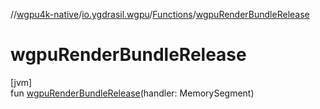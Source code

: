 //[wgpu4k-native](../../../index.md)/[io.ygdrasil.wgpu](../index.md)/[Functions](index.md)/[wgpuRenderBundleRelease](wgpu-render-bundle-release.md)

# wgpuRenderBundleRelease

[jvm]\
fun [wgpuRenderBundleRelease](wgpu-render-bundle-release.md)(handler: MemorySegment)
